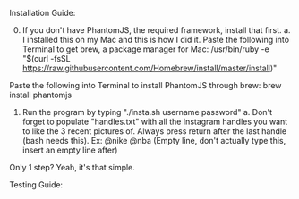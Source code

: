 Installation Guide:

0. If you don't have PhantomJS, the required framework, install that first.
  a. I installed this on my Mac and this is how I did it.
  Paste the following into Terminal to get brew, a package manager for Mac:
  /usr/bin/ruby -e "$(curl -fsSL https://raw.githubusercontent.com/Homebrew/install/master/install)"
  
  Paste the following into Terminal to install PhantomJS through brew:
  brew install phantomjs
1. Run the program by typing "./insta.sh username password"
  a. Don't forget to populate "handles.txt" with all the Instagram handles you want to like the 3 recent pictures of.
  Always press return after the last handle (bash needs this).
Ex:
@nike
@nba
(Empty line, don't actually type this, insert an empty line after)

Only 1 step? Yeah, it's that simple.

Testing Guide: 